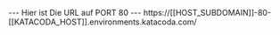 

--- Hier ist Die URL auf PORT 80 ---
https://[[HOST_SUBDOMAIN]]-80-[[KATACODA_HOST]].environments.katacoda.com/